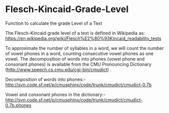 # Flesch-Kincaid-Grade-Level
Function to calculate the grade Level of a Text

The Flesch-Kincaid grade level of a text is defined in Wikipedia as: https://en.wikipedia.org/wiki/Flesch%E2%80%93Kincaid_readability_tests 

To approximate the number of syllables in a word, we will count the number of vowel phones in a word, counting consecutive vowel
phones as one vowel. The decomposition of words into phones (vowel phone and consonant phones) is
available from the CMU Pronouncing Dictionary (http://www.speech.cs.cmu.edu/cgi-bin/cmudict) . 

Decomposition of words into phones:- http://svn.code.sf.net/p/cmusphinx/code/trunk/cmudict/cmudict-0.7b

Vowel and consonant phones in the dictionary:- http://svn.code.sf.net/p/cmusphinx/code/trunk/cmudict/cmudict-0.7b.phones 


